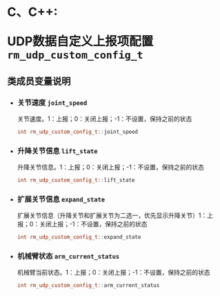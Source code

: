 # <p class="hidden">C、C++: </p>UDP数据自定义上报项配置`rm_udp_custom_config_t`

## 类成员变量说明

- ### 关节速度 `joint_speed`

    关节速度。1：上报；0：关闭上报；-1：不设置，保持之前的状态

    ```C++
    int rm_udp_custom_config_t::joint_speed
    ```

- ### 升降关节信息 `lift_state`

    升降关节信息。1：上报；0：关闭上报；-1：不设置，保持之前的状态

    ```C++
    int rm_udp_custom_config_t::lift_state
    ```

- ### 扩展关节信息 `expand_state`

    扩展关节信息（升降关节和扩展关节为二选一，优先显示升降关节）1：上报；0：关闭上报；-1：不设置，保持之前的状态

    ```C++
    int rm_udp_custom_config_t::expand_state
    ```

- ### 机械臂状态 `arm_current_status`

    机械臂当前状态。1：上报；0：关闭上报；-1：不设置，保持之前的状态

    ```C++
    int rm_udp_custom_config_t::arm_current_status
    ```
